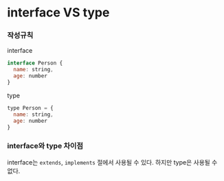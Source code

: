 # interface VS type

### 작성규칙

interface
```javascript
interface Person {
  name: string,
  age: number
}
```

type
```javascript
type Person = {
  name: string,
  age: number
}
```

### interface와 type 차이점

interface는 `extends`, `implements` 절에서 사용될 수 있다. 하지만 type은 사용될 수 없다.
